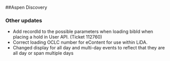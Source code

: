 ##Aspen Discovery
### Other updates
- Add recordId to the possible parameters when loading bibId when placing a hold in User API. (Ticket 112760)
- Correct loading OCLC number for eContent for use within LiDA.
- Changed display for all day and multi-day events to reflect that they are all day or span multiple days